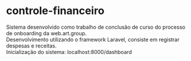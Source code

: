 # controle-financeiro
Sistema desenvolvido como trabalho de conclusão de curso do processo de onboarding da web.art.group. <br>
Desenvolvimento utilizando o framework Laravel, consiste em registrar despesas e receitas.<br>
Inicialização do sistema: localhost:8000/dashboard
